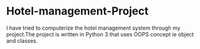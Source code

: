 # Hotel-management-Project
I have tried to computerize the hotel management system through my project.The project is written in Python 3 that uses OOPS concept ie object and classes.
